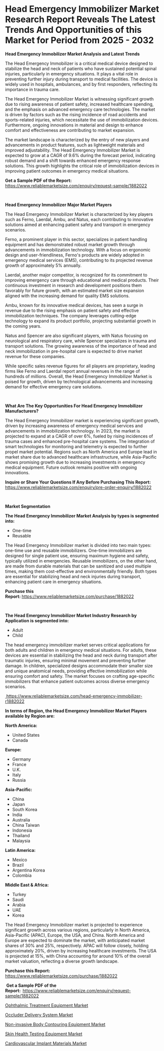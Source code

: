<p><h1>Head Emergency Immobilizer Market Research Report Reveals The Latest Trends And Opportunities of this Market for Period from 2025 - 2032</h1></p><p><strong>Head Emergency Immobilizer Market Analysis and Latest Trends</strong></p>
<p><p>The Head Emergency Immobilizer is a critical medical device designed to stabilize the head and neck of patients who have sustained potential spinal injuries, particularly in emergency situations. It plays a vital role in preventing further injury during transport to medical facilities. The device is widely used in hospitals, ambulances, and by first responders, reflecting its importance in trauma care.</p><p>The Head Emergency Immobilizer Market is witnessing significant growth due to rising awareness of patient safety, increased healthcare spending, and the emphasis on advanced emergency care technologies. The market is driven by factors such as the rising incidence of road accidents and sports-related injuries, which necessitate the use of immobilization devices. Furthermore, ongoing innovations in material and design to enhance comfort and effectiveness are contributing to market expansion.</p><p>The market landscape is characterized by the entry of new players and advancements in product features, such as lightweight materials and improved adjustability. The Head Emergency Immobilizer Market is expected to grow at a CAGR of 9.6% during the forecast period, indicating robust demand and a shift towards enhanced emergency response solutions. This growth highlights the critical role of immobilization devices in improving patient outcomes in emergency medical situations.</p></p>
<p><strong>Get a Sample PDF of the Report:&nbsp;</strong> <a href="https://www.reliablemarketsize.com/enquiry/request-sample/1882022?utm_campaign=2008&utm_medium=2&utm_source=Github&utm_content=ia&utm_term=05032025&utm_id=head-emergency-immobilizer">https://www.reliablemarketsize.com/enquiry/request-sample/1882022</a></p>
<p>&nbsp;</p>
<p><strong>Head Emergency Immobilizer Major Market Players</strong></p>
<p><p>The Head Emergency Immobilizer Market is characterized by key players such as Ferno, Laerdal, Ambu, and Natus, each contributing to innovative solutions aimed at enhancing patient safety and transport in emergency scenarios. </p><p>Ferno, a prominent player in this sector, specializes in patient handling equipment and has demonstrated robust market growth through advancements in immobilization technology. With a focus on ergonomic design and user-friendliness, Ferno's products are widely adopted in emergency medical services (EMS), contributing to its projected revenue growth of approximately 5% annually.</p><p>Laerdal, another major competitor, is recognized for its commitment to improving emergency care through educational and medical products. Their continuous investment in research and development positions them favorably for future growth, with an estimated market size expansion aligned with the increasing demand for quality EMS solutions.</p><p>Ambu, known for its innovative medical devices, has seen a surge in revenue due to the rising emphasis on patient safety and effective immobilization techniques. The company leverages cutting-edge technology to expand its product portfolio, projecting substantial growth in the coming years.</p><p>Natus and Spencer are also significant players, with Natus focusing on neurological and respiratory care, while Spencer specializes in trauma and transport solutions. The growing awareness of the importance of head and neck immobilization in pre-hospital care is expected to drive market revenue for these companies.</p><p>While specific sales revenue figures for all players are proprietary, leading firms like Ferno and Laerdal report annual revenues in the range of hundreds of millions. Overall, the Head Emergency Immobilizer Market is poised for growth, driven by technological advancements and increasing demand for effective emergency care solutions.</p></p>
<p>&nbsp;</p>
<p><strong>What Are The Key Opportunities For Head Emergency Immobilizer Manufacturers?</strong></p>
<p><p>The Head Emergency Immobilizer market is experiencing significant growth, driven by increasing awareness of emergency medical services and advancements in immobilization technology. In 2023, the market is projected to expand at a CAGR of over 6%, fueled by rising incidences of trauma cases and enhanced pre-hospital care systems. The integration of smart technologies for monitoring and telemetry is expected to further propel market potential. Regions such as North America and Europe lead in market share due to advanced healthcare infrastructure, while Asia-Pacific shows promising growth due to increasing investments in emergency medical equipment. Future outlook remains positive with ongoing innovations.</p></p>
<p><strong>Inquire or Share Your Questions If Any Before Purchasing This Report:</strong> <a href="https://www.reliablemarketsize.com/enquiry/pre-order-enquiry/1882022?utm_campaign=2008&utm_medium=2&utm_source=Github&utm_content=ia&utm_term=05032025&utm_id=head-emergency-immobilizer">https://www.reliablemarketsize.com/enquiry/pre-order-enquiry/1882022</a></p>
<p>&nbsp;</p>
<p><strong>Market Segmentation</strong></p>
<p><strong>The Head Emergency Immobilizer Market Analysis by types is segmented into:</strong></p>
<p><ul><li>One-time</li><li>Reusable</li></ul></p>
<p><p>The Head Emergency Immobilizer market is divided into two main types: one-time use and reusable immobilizers. One-time immobilizers are designed for single patient use, ensuring maximum hygiene and safety, typically utilized in emergencies. Reusable immobilizers, on the other hand, are made from durable materials that can be sanitized and used multiple times, making them cost-effective and environmentally friendly. Both types are essential for stabilizing head and neck injuries during transport, enhancing patient care in emergency situations.</p></p>
<p><strong>Purchase this Report:&nbsp;</strong><a href="https://www.reliablemarketsize.com/purchase/1882022?utm_campaign=2008&utm_medium=2&utm_source=Github&utm_content=ia&utm_term=05032025&utm_id=head-emergency-immobilizer">https://www.reliablemarketsize.com/purchase/1882022</a></p>
<p>&nbsp;</p>
<p><strong>The Head Emergency Immobilizer Market Industry Research by Application is segmented into:</strong></p>
<p><ul><li>Adult</li><li>Child</li></ul></p>
<p><p>The head emergency immobilizer market serves critical applications for both adults and children in emergency medical situations. For adults, these devices are essential in stabilizing the head and neck during transport after traumatic injuries, ensuring minimal movement and preventing further damage. In children, specialized designs accommodate their smaller size and unique anatomical needs, providing effective immobilization while ensuring comfort and safety. The market focuses on crafting age-specific immobilizers that enhance patient outcomes across diverse emergency scenarios.</p></p>
<p><a href="https://www.reliablemarketsize.com/head-emergency-immobilizer-r1882022?utm_campaign=2008&utm_medium=2&utm_source=Github&utm_content=ia&utm_term=05032025&utm_id=head-emergency-immobilizer">&nbsp;https://www.reliablemarketsize.com/head-emergency-immobilizer-r1882022</a></p>
<p><strong>In terms of Region, the Head Emergency Immobilizer Market Players available by Region are:</strong></p>
<p>
    <p> <strong> North America: </strong>
        <ul>
            <li>United States</li>
            <li>Canada</li>
        </ul>
        </p> 
    <p> <strong> Europe: </strong>
        <ul>
            <li>Germany</li>
            <li>France</li>
            <li>U.K.</li>
            <li>Italy</li>
            <li>Russia</li>
        </ul>
        </p> 
    <p> <strong> Asia-Pacific: </strong>
        <ul>
            <li>China</li>
            <li>Japan</li>
            <li>South Korea</li>
            <li>India</li>
            <li>Australia</li>
            <li>China Taiwan</li>
            <li>Indonesia</li>
            <li>Thailand</li>
            <li>Malaysia</li>
        </ul>
        </p> 
    <p> <strong> Latin America: </strong>
        <ul>
            <li>Mexico</li>
            <li>Brazil</li>
            <li>Argentina Korea</li>
            <li>Colombia</li>
        </ul>
        </p> 
    <p> <strong> Middle East & Africa: </strong>
        <ul>
            <li>Turkey</li>
            <li>Saudi</li>
            <li>Arabia</li>
            <li>UAE</li>
            <li>Korea</li>
        </ul>
    </p>
    </p>
<p><p>The Head Emergency Immobilizer market is projected to experience significant growth across various regions, particularly in North America, Asia-Pacific (APAC), Europe, the USA, and China. North America and Europe are expected to dominate the market, with anticipated market shares of 30% and 25%, respectively. APAC will follow closely, holding approximately 20%, driven by increasing healthcare investments. The USA is projected at 15%, with China accounting for around 10% of the overall market valuation, reflecting a diverse growth landscape.</p></p>
<p><strong>Purchase this Report: </strong><a href="https://www.reliablemarketsize.com/purchase/1882022?utm_campaign=2008&utm_medium=2&utm_source=Github&utm_content=ia&utm_term=05032025&utm_id=head-emergency-immobilizer">https://www.reliablemarketsize.com/purchase/1882022</a></p>
<p>&nbsp;<strong>Get a Sample PDF of the Report:&nbsp;&nbsp;</strong><a href="https://www.reliablemarketsize.com/enquiry/request-sample/1882022?utm_campaign=2008&utm_medium=2&utm_source=Github&utm_content=ia&utm_term=05032025&utm_id=head-emergency-immobilizer">https://www.reliablemarketsize.com/enquiry/request-sample/1882022</a></p>
<p><strong></strong></p>
<p><p><a href="https://github.com/fontshatintj/Market-Research-Report-List-1/blob/main/ophthalmic-treatment-equipment-market.md?utm_campaign=2008&utm_medium=2&utm_source=Github&utm_content=ia&utm_term=05032025&utm_id=head-emergency-immobilizer">Ophthalmic Treatment Equipment Market</a></p><p><a href="https://github.com/nedzazollo74/Market-Research-Report-List-1/blob/main/occluder-delivery-system-market.md?utm_campaign=2008&utm_medium=2&utm_source=Github&utm_content=ia&utm_term=05032025&utm_id=head-emergency-immobilizer">Occluder Delivery System Market</a></p><p><a href="https://github.com/bredevasil2q/Market-Research-Report-List-1/blob/main/non-invasive-body-contouring-equipment-market.md?utm_campaign=2008&utm_medium=2&utm_source=Github&utm_content=ia&utm_term=05032025&utm_id=head-emergency-immobilizer">Non-invasive Body Contouring Equipment Market</a></p><p><a href="https://github.com/winjelequegt/Market-Research-Report-List-1/blob/main/skin-health-testing-equipment-market.md?utm_campaign=2008&utm_medium=2&utm_source=Github&utm_content=ia&utm_term=05032025&utm_id=head-emergency-immobilizer">Skin Health Testing Equipment Market</a></p><p><a href="https://github.com/hoppeellia6b/Market-Research-Report-List-1/blob/main/cardiovascular-implant-materials-market.md?utm_campaign=2008&utm_medium=2&utm_source=Github&utm_content=ia&utm_term=05032025&utm_id=head-emergency-immobilizer">Cardiovascular Implant Materials Market</a></p></p>
